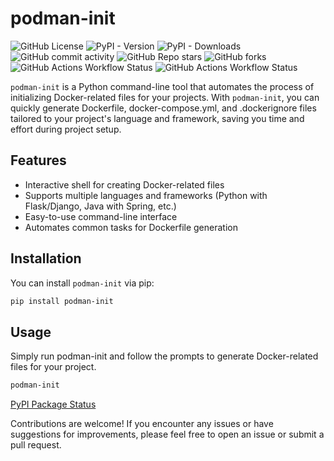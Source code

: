 # podman-init
![GitHub License](https://img.shields.io/github/license/suriya-mca/Podman_Init_Cli) ![PyPI - Version](https://img.shields.io/pypi/v/podman-init) ![PyPI - Downloads](https://img.shields.io/pypi/dw/podman-init?color=red) ![GitHub commit activity](https://img.shields.io/github/commit-activity/t/suriya-mca/Podman_Init_Cli?color=orange) ![GitHub Repo stars](https://img.shields.io/github/stars/suriya-mca/Podman_Init_Cli?style=flat&color=pink) ![GitHub forks](https://img.shields.io/github/forks/suriya-mca/Podman_Init_Cli?style=flat&color=yellow) ![GitHub Actions Workflow Status](https://img.shields.io/github/actions/workflow/status/suriya-mca/Podman_Init_Cli/test.yaml?label=test) ![GitHub Actions Workflow Status](https://img.shields.io/github/actions/workflow/status/suriya-mca/Podman_Init_Cli/publish-pypi.yaml)

`podman-init` is a Python command-line tool that automates the process of initializing Docker-related files for your projects. With `podman-init`, you can quickly generate Dockerfile, docker-compose.yml, and .dockerignore files tailored to your project's language and framework, saving you time and effort during project setup.

## Features

- Interactive shell for creating Docker-related files
- Supports multiple languages and frameworks (Python with Flask/Django, Java with Spring, etc.)
- Easy-to-use command-line interface
- Automates common tasks for Dockerfile generation

## Installation

You can install `podman-init` via pip:

```bash
pip install podman-init
```

## Usage

Simply run podman-init and follow the prompts to generate Docker-related files for your project.

```bash
podman-init
```

[PyPI Package Status](https://pypistats.org/packages/podman-init)

Contributions are welcome! If you encounter any issues or have suggestions for improvements, please feel free to open an issue or submit a pull request.
